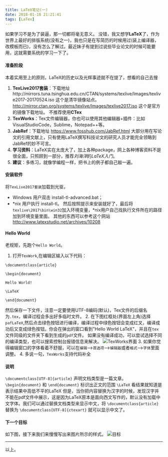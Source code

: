 ```yaml
---
title: LaTeX笔记(一)
date: 2018-01-18 21:21:41
tags: [LaTex]
---
```

如果学习不是为了装逼，那一切都将毫无意义。
没错，我又想学**LaTeX**了，作为世界上最好的排版系统(没有之一)，我也只是在写简历的时候用过(装上编译器，改模板而已)，没有怎么了解过。最近妹子有提到过说些毕业论文的时候可能要用，这就需要系统的学习一下了。
#### 准备阶段
本着实用至上的原则，LaTeX的历史以及光辉事迹就不在提了，想看的自己去搜
1. **TexLive2017套装**：下载地址http://mirrors.tuna.tsinghua.edu.cn/CTAN/systems/texlive/Images/texlive2017-20170524.iso 这个是清华镜像站点。http://mirror.ctan.org/systems/texlive/Images/texlive2017.iso 这个是官方的镜像下载地址。
不推荐使用**CTex**
2. **TexWorks**：Tex文件编辑器，你也可以使用其他编辑器+插件：比如 VisualStudioCode，Sublime，Notepad++等。
3. **JabRef**：下载地址 https://www.fosshub.com/JabRef.html 大部分用在写论文的引用文献上，只有使用LaTeX撰写科技论文的研究人员才能完全领略到JabRef的妙不可言。
4. **学习资料**：LaTeX实在太庞大了，加上各种package，网上各种博客资料不是很全面，只照顾到一部分，推荐*刘海洋*的*LaTeX入门*。
5. **建议**：多练习，就像学编程一样，把书上的例子都自己敲一遍。

<!--more-->
#### 安装软件
将`TexLive2017套装`加载到光驱，
* Windows 用户双击 install-tl-advanced.bat；
* \*nix 用户执行 install-tl。
然后按照提示来安装就好了，最后将`texlive\2017\bin\win32`加入环境变量，*nix用户自己找执行文件所在的路径加到环境变量里面。
其他的东西可以参考这个网站 http://www.latexstudio.net/archives/10208

#### Hello World
老规矩，先跑个`Hello World`。
1. 打开`TexWork`,在编辑区输入以下代码：
``` Tex
\documentclass{article}

\begin{document}

Hello World!

\LaTeX

\end{document}
```
然后保存一下文件，注意一定要使用UTF-8编码(默认)，Tex文件的后缀名为`.tex`，编译过程会多出好多临时文件。
2. 在下图红框处(界面左上角)选择`pafLaTeX`,然后点击绿色按钮进行编译，编译过程中绿色按钮会变成红叉，编译成功后又变成绿色按钮。你会在弹出的窗口看到"Hello World LaTeX"，并且在`tex`文件同级的文件夹下看到生成的`pdf`文件。
如果没有编译成功，可以尝试选择不同的编译类型，也可以搜索控制台报错信息来解决。
![TexWorks界面](/image/latex/latex_note_one_1.png)
3. 如果你觉得编辑窗口的字体看着不舒服，可以在`编辑`-->`首选项`-->`编辑器`或者`格式`-->`字体`里面调整。
4. 多说一句，`TexWorks`支持代码补全

#### 说明
`\documentclass[UTF-8]{article}` 声明文档类型是一篇文章。
`\begin{document}` 和 `\end{document}` 标识出正文的范围
`\LaTeX` 看结果就知道是表示结果中高低不平的LaTeX
但是，当你把内容替换为汉字的时候，发现汉字并不能在pdf文件中展示，这是因为LaTeX原本是面向西文写作的，默认没有加载中文字体。我们可以通过替换文档类型来显示中文，将 `\documentclass{article}` 替换为 `\documentclass[UTF-8]{ctexart}` 就可以显示中文了。

#### 下一个目标
如下图，接下来我们来慢慢写出来图片所示的样式。
![目标](/image/latex/latex_note_one_2.png)

----
以上。